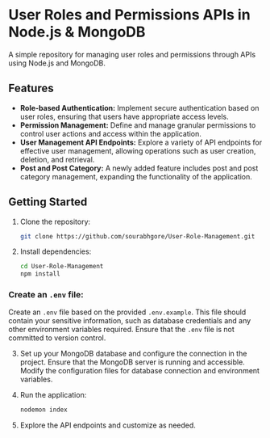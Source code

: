 # User Roles and Permissions APIs in Node.js & MongoDB

A simple repository for managing user roles and permissions through APIs using Node.js and MongoDB.

## Features

- **Role-based Authentication:** Implement secure authentication based on user roles, ensuring that users have appropriate access levels.
- **Permission Management:** Define and manage granular permissions to control user actions and access within the application.
- **User Management API Endpoints:** Explore a variety of API endpoints for effective user management, allowing operations such as user creation, deletion, and retrieval.
- **Post and Post Category:** A newly added feature includes post and post category management, expanding the functionality of the application.

## Getting Started

1. Clone the repository:

   ```bash
   git clone https://github.com/sourabhgore/User-Role-Management.git
   ```

2. Install dependencies:

   ```bash
   cd User-Role-Management
   npm install
   ```
   
### Create an `.env` file:

Create an `.env` file based on the provided `.env.example`. This file should contain your sensitive information, such as database credentials and any other environment variables required. Ensure that the `.env` file is not committed to version control.


3. Set up your MongoDB database and configure the connection in the project. Ensure that the MongoDB server is running and accessible. Modify the configuration files for database connection and environment variables.


4. Run the application:

   ```bash
   nodemon index
   ```

5. Explore the API endpoints and customize as needed.
